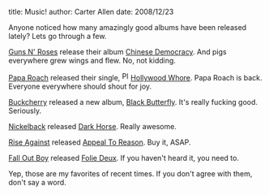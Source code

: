 title: Music!
author: Carter Allen
date: 2008/12/23



Anyone noticed how many amazingly good albums have been released lately? Lets go through a few.

<a class="bbcode_artist" href="http://www.last.fm/music/Guns+N%27+Roses">Guns N' Roses</a> release their album <a class="bbcode_album" title="Guns N' Roses - Chinese Democracy" href="http://www.last.fm/music/Guns+N%27+Roses/Chinese+Democracy">Chinese Democracy</a>. And pigs everywhere grew wings and flew. No, not kidding.

<a class="bbcode_artist" href="http://www.last.fm/music/Papa+Roach">Papa Roach</a> released their single, <a class="playbutton" rel="nofollow" href="http://www.last.fm/music/Papa+Roach/_/Hollywood+Whore?autostart"><img class="play_icon transparent_png" src="http://cdn.last.fm/flatness/global/icon_play.png" alt="Play" width="17" height="17" /></a><a class="bbcode_track" title="Papa Roach  Hollywood Whore" href="http://www.last.fm/music/Papa+Roach/_/Hollywood+Whore">Hollywood Whore</a>. Papa Roach is back. Everyone everywhere should shout for joy.

<a class="bbcode_artist" href="http://www.last.fm/music/Buckcherry">Buckcherry</a> released a new album, <a class="bbcode_album" title="Buckcherry - Black Butterfly" href="http://www.last.fm/music/Buckcherry/Black+Butterfly">Black Butterfly</a>. It's really fucking good. Seriously.

<a class="bbcode_artist" href="http://www.last.fm/music/Nickelback">Nickelback</a> released <a class="bbcode_album" title="Nickelback - Dark Horse" href="http://www.last.fm/music/Nickelback/Dark+Horse">Dark Horse</a>. Really awesome.

<a class="bbcode_artist" href="http://www.last.fm/music/Rise+Against">Rise Against</a> released <a class="bbcode_album" title="Rise Against - Appeal To Reason" href="http://www.last.fm/music/Rise+Against/Appeal+To+Reason">Appeal To Reason</a>. Buy it, ASAP.

<a class="bbcode_artist" href="http://www.last.fm/music/Fall+Out+Boy">Fall Out Boy</a> released <a class="bbcode_album" title="Fall Out Boy - Folie  Deux" href="http://www.last.fm/music/Fall+Out+Boy/Folie+%C3%A0+Deux">Folie  Deux</a>. If you haven't heard it, you need to.

Yep, those are my favorites of recent times. If you don't agree with them, don't say a word.
